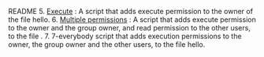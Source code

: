 README
5. [Execute](./5-execute) : A script that adds execute permission to the owner of the file hello.
6. [Multiple permissions](./6-multiple_permissions) : A script that adds execute permission to the owner and the group owner, and read permission to the other users, to the file .
7. 7-everybody script that adds execution permissions to the owner, the group owner and the other users, to the file hello.
